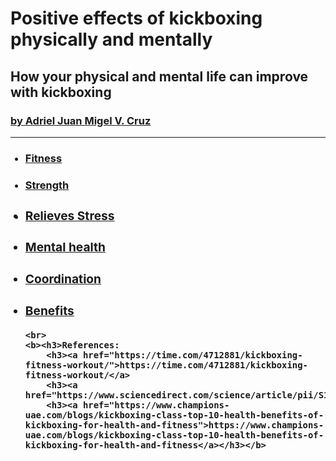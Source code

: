 <!DOCTYPE html>
<html lang="en">
<head>
    <meta charset="UTF-8">
    <meta name="viewport" content="width=device-width, initial-scale=1.0">
    <title>Document</title>
        <h1>Positive effects of kickboxing physically and mentally</h1>
        <h2>How your physical and mental life can improve with kickboxing</h2>
        <p><a href="mailto:20234652@s.ubaguio.edu"><h3>by Adriel Juan Migel V. Cruz</h3></a></p>
        <hr>
</head>
<body>
    <ul>
    <h3><a href="https://www.healthline.com/health/kickboxing-benefits"><li>Fitness</li></a>
    <h3><a href="https://www.9round.com/blog/how-kickboxing-builds-strength-and-endurance"><li>Strength</li></a>
    <h3><a href="https://rarebreed.net.au/top-kickboxing-techniques-to-improve-agility-and-speed/"><li><Agility</li></a>
    <h3><a href="https://pmc.ncbi.nlm.nih.gov/articles/PMC10328201/"><li>Relieves Stress</li></a>
    <h3><a href="https://www.9round.com/blog/4-surprising-ways-kickboxing-helps-mental-health"><li>Mental health</li></a>
    <h3><a href="https://www.fitboxcenter.com/blog/kickboxing-requires-hand-eye-coordination-spatial-awareness-and-a-fast-reaction-time"><li>Coordination</li></a>
    <h3><a href="https://eaglekickboxing.co.uk/blog/twelve-benefits-kickboxing/"><li>Benefits</li></a><ul></h3>
    
    <br>
    <b><h3>References:
        <h3><a href="https://time.com/4712881/kickboxing-fitness-workout/">https://time.com/4712881/kickboxing-fitness-workout/</a>
        <h3><a href="https://www.sciencedirect.com/science/article/pii/S1469029223001802">https://www.sciencedirect.com/science/article/pii/S1469029223001802</a>
        <h3><a href="https://www.champions-uae.com/blogs/kickboxing-class-top-10-health-benefits-of-kickboxing-for-health-and-fitness">https://www.champions-uae.com/blogs/kickboxing-class-top-10-health-benefits-of-kickboxing-for-health-and-fitness</a></h3></b>
</body>
</html>
